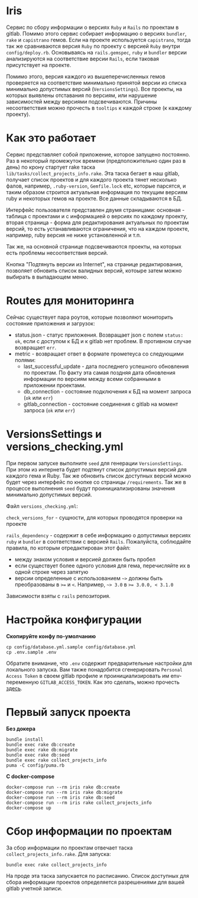 # Iris

Сервис по сбору информации о версиях `Ruby` и `Rails` по проектам в gitlab. Помимо этого сервис собирает информацию
о версиях `bundler`, `rake` и `capistrano` гемов. Если на проекте используется `capistrano`, тогда так же сравниваются версия
`Ruby` по проекту с версией `Ruby` внутри `config/deploy.rb`. Основываясь на `rails.gemspec`, `ruby` и `bundler` версии
анализируются на соответствие версии `Rails`, если таковая присутствует на проекте.

Помимо этого, версия каждого из вышеперечисленных гемов проверяется на соответствие минимально принятой версии из списка
минимально допустимых версий (`VersionsSettings`). Все проекты, на которых выявлены отставания по версиям, или нарушение зависимостей между версиями
подсвечиваются. Причины несоответствия можно прочесть в `tooltips` к каждой строке (к каждому проекту).

# Как это работает

Сервис представляет собой приложение, которое запущено постоянно. Раз в некоторый промежуток времени (предположительно один раз в день) по крону
стартует rake таска `lib/tasks/collect_projects_info.rake`. Эта таска бегает в наш gitlab, получает список проектов и для каждого проекта тянет несколько фалов,
например, `.ruby-version`, `Gemfile.lock` etc, которые парсятся, и таким образом строится актуальная информация по текущим версиям ruby и некоторых гемов на проекте.
Все данные складываются в БД.

Интерфейс пользователя представлен двумя страницами: основная - таблица с проектами и с информацией о версиях по каждому проекту,
вторая страница - форма для редактирования актуальных по проектам версий, то есть устанавливаются ограничения, что на каждом проекте,
например, ruby версия не ниже установленной и т.п.

Так же, на основной странице подсвечиваются проекты, на которых есть проблемы несоответствия версий.

Кнопка "Подтянуть версии из Internet", на странице редактирования, позволяет обновить список валидных версий, котоыре затем можно
выбирать в выпадающем меню.

# Routes для мониторинга

Сейчас существует пара роутов, которые позволяют мониторить состояние приложения и загрузок:
* status.json - статус приложения. Возвращает json с полем `status: ok`, если с доступом к БД и к gitlab нет проблем. В противном случае возвращает `err`.
* metric - возвращает ответ в формате прометеуса со следующими полями:
  * last_successful_update - дата последнего успешного обновления по проектам. По факту эта самая поздняя дата
обновления информации по версиям между всеми собранными в приложении проектами.
  * db_connection - состояние подключения к БД на момент запроса (`ok` или `err`)
  * gitlab_connection - состояние соединения с gitlab на момент запроса (`ok` или `err`)

# VersionsSettings и versions_checking.yml

При первом запуске выполните `seed` для генерации `VersionsSettings`. При этом из интернета будет подтянут список
допустимых версий для каждого гема и Ruby. Так же обновить список доступных версий можно будет через интерфейс по кнопке
со страницы `/requirements`. Так же в процессе выполнения `seed` будут проинициализированы значения минимально допустимых версий.

Файл `versions_checking.yml`:

`check_versions_for` - сущности, для которых проводятся проверки на проекте

`rails_dependency` - содержит в себе информацию о допустимых версиях `ruby` и `bundler` в соответствии с версией `Rails`.
Пожалуйста, соблюдайте правила, по которым отредактирован этот файл:
- между знаком условия и версией должен быть пробел
- если существует более одного условия для гема, перечисляйте их в одной строке через запятую
- версии определенные с использованием `~>` должны быть преобразованы в `>=` и `<`. Например, `~> 3.0` в `>= 3.0.0, < 3.1.0`

Зависимости взяты с `rails` репозитория. 

# Настройка конфигурации

**Скопируйте конфу по-умолчанию**

    cp config/database.yml.sample config/database.yml
    cp .env.sample .env

Обратите внимание, что `.env` содержит предварительные настройки для локального запуска. Вам также понадобится сгенерировать
`Personal Access Token` в своем gitlab профиле и проинициализировать им env-переменную `GITLAB_ACCESS_TOKEN`.
Как это сделать, можно прочесть [здесь](https://docs.gitlab.com/ee/user/profile/personal_access_tokens.html).

# Первый запуск проекта

**Без докера**

    bundle install
    bundle exec rake db:create
    bundle exec rake db:migrate
    bundle exec rake db:seed
    bundle exec rake collect_projects_info
    puma -C config/puma.rb

**C docker-compose**

    docker-compose run --rm iris rake db:create
    docker-compose run --rm iris rake db:migrate
    docker-compose run --rm iris rake db:seed
    docker-compose run --rm iris rake collect_projects_info
    docker-compose up

# Сбор информации по проектам

За сбор информации по проектам отвечает таска `collect_projects_info.rake`. 
Для запуска:

    bundle exec rake collect_projects_info

На проде эта таска запускается по расписанию. Список доступных для сбора информации проектов определяется разрешениями
для вашей gitlab учетной записи.
